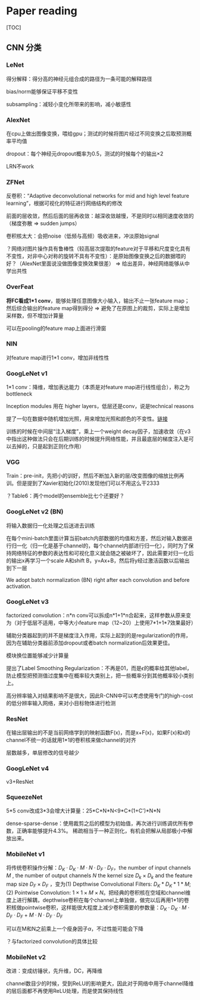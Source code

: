 # Paper reading

[TOC]

## CNN 分类

### LeNet

得分解释：得分高的神经元组合成的路径为一条可能的解释路径

bias/norm能够保证平移不变性

subsampling：减轻小变化所带来的影响，减小敏感性

### AlexNet

在cpu上做出图像变换，喂给gpu；测试的时候将图片经过不同变换之后取预测概率平均值

dropout：每个神经元dropout概率为0.5，测试的时候每个的输出×2

LRN不work

### ZFNet

反卷积：“Adaptive deconvolutional networks for mid and high level feature learning”，根据可视化的特征进行网络结构的修改

前面的层收敛，然后后面的层再收敛：越深收敛越慢，不是同时以相同速度收敛的（梯度弥散 => sudden jumps）

卷积核太大：会把noise（低频与高频）吸收进来，冲淡原始signal

？网络对图片操作具有鲁棒性（较高层次提取的feature对于平移和尺度变化具有不变性，对非中心对称的旋转不具有不变性）：是原始图像变换之后的数据喂的好？（AlexNet里面说没做图像变换效果很差） => 给出差异，神经网络能够从中学出共性

### OverFeat

**将FC看成1\*1 conv**，能够处理任意图像大小输入，输出不止一张feature map；然后综合输出的feature map得到得分 => 避免了在原图上的裁剪，实际上是增加采样数，但不增加计算量

可以在pooling的feature map上面进行滑窗

### NIN

对feature map进行1*1 conv，增加非线性性

### GoogLeNet v1

1*1 conv：降维，增加表达能力（本质是对feature map进行线性组合），称之为bottleneck

Inception modules 用在 higher layers，低层还是conv，说是technical reasons

提了一句在数据中随机增加光照，用来增加光照和颜色的不变性。[链接](http://blog.csdn.net/sheng_ai/article/details/40652193)

训练的时候在中间层“注入梯度”，乘上一个weight decay因子，加速收敛（在v3中指出这种做法只会在后期训练的时候提升网络性能，并且最底层的梯度注入是可以去掉的，只是起到正则化作用）

### VGG

Train：pre-init，先把小的训好，然后不断加入新的层/改变图像的缩放比例再训。但是提到了Xavier初始化(2010)发现他们可以不用这么干2333

？Table6：两个model的ensemble比七个还要好？

### GoogLeNet v2 (BN)

将输入数据归一化处理之后送进去训练

在每个mini-batch里面计算当前batch内部数据的均值和方差，然后对输入数据进行归一化（归一化是基于channel的，每个channel内部进行归一化），同时为了保持网络特征的参数的表达性和可视化意义就会随之被破坏了，因此需要对归一化后的输出x再学习一个scale A和shift B，y=Ax+B，然后将y经过激活函数以后输出到下一层

We adopt batch normalization (BN) right after each convolution and before activation.

### GoogLeNet v3

factorized convolution：n\*n conv可以拆成n\*1+1\*n合起来，这样参数从原来变为（对于低层不适用，中等大小feature map（12~20）上使用7\*1+1\*7效果最好）

辅助分类器起到的并不是梯度注入作用，实际上起到的是regularization的作用，因为在辅助分类器前添加dropout或者batch normalization后效果更佳。

模块换位置能够减少计算量

提出了Label Smoothing Regularization：不再是01，而是$\epsilon$的概率给其他label，防止模型把预测值过度集中在概率较大类别上，把一些概率分到其他概率较小类别上。

高分辨率输入对结果影响不是很大，因此R-CNN中可以考虑使用专门的high-cost的低分辨率输入网络，来对小目标物体进行检测

### ResNet

在输出层输出的不是当前网络学到的映射函数F(x)，而是x+F(x)，如果F(x)和x的channel不统一的话就用1*1的卷积核来做channel的对齐

层数越多，单层修改的信号越少	

### GoogLeNet v4

v3+ResNet

### SqueezeNet

5\*5 conv改成3\*3会增大计算量：25\*C\*N\*N<9\*C\*(1+C')\*N\*N

dense-sparse-dense：使用裁剪之后的模型为初始值，再次进行训练调优所有参数，正确率能够提升4.3%。 稀疏相当于一种正则化，有机会把解从局部极小中解放出来。

### MobileNet v1

将传统卷积操作分解：$D_K · D_K · M · N · D_F · D_F$，the number of input channels $M$ , the number of output channels $N$ the kernel size $D_k × D_k$ and the feature map size $D_F × D_F$ ，变为(1) Depthwise Convolutional Filters: $D_K*D_K*1*M$; (2) Pointwise Convolution: $1\times 1\times M\times N$。把经典的卷积核在空域和channel维度上进行解耦，depthwise卷积在每个channel上单独做，做完以后再用1*1的卷积核做pointwise卷积，这样能很大程度上减少卷积需要的参数量：$D_K · D_K · M · D_F · D_F + M · N · D_F · D_F$

可以在M和N之前乘上一个瘦身因子$\alpha$，不过性能可能会下降

？与factorized convolution的具体比较

### MobileNet v2

改进：变成纺锤状，先升维，DC，再降维

channel数目少的时候，受到ReLU的影响更大，因此对于网络中用于channel降维的层后面都不再使用ReLU处理，而是使其保持线性

